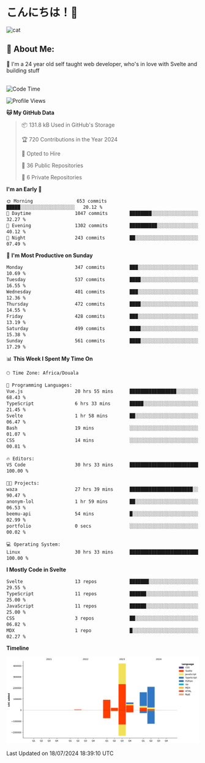 

# こんにちは！🙂  
![cat](https://github.com/michaelnji/michaelnji/assets/73862378/606e99e9-2c18-4853-8722-991e4af8eae6)

## 💫 About Me:
🙂 I'm a 24 year old self taught web developer, who's in love with Svelte and building stuff <br><br>

<!--START_SECTION:waka-->
![Code Time](http://img.shields.io/badge/Code%20Time-772%20hrs%2046%20mins-blue)

![Profile Views](http://img.shields.io/badge/Profile%20Views-0-blue)

**🐱 My GitHub Data** 

> 📦 131.8 kB Used in GitHub's Storage 
 > 
> 🏆 720 Contributions in the Year 2024
 > 
> 💼 Opted to Hire
 > 
> 📜 36 Public Repositories 
 > 
> 🔑 6 Private Repositories 
 > 
**I'm an Early 🐤** 

```text
🌞 Morning                653 commits         █████░░░░░░░░░░░░░░░░░░░░   20.12 % 
🌆 Daytime                1047 commits        ████████░░░░░░░░░░░░░░░░░   32.27 % 
🌃 Evening                1302 commits        ██████████░░░░░░░░░░░░░░░   40.12 % 
🌙 Night                  243 commits         ██░░░░░░░░░░░░░░░░░░░░░░░   07.49 % 
```
📅 **I'm Most Productive on Sunday** 

```text
Monday                   347 commits         ███░░░░░░░░░░░░░░░░░░░░░░   10.69 % 
Tuesday                  537 commits         ████░░░░░░░░░░░░░░░░░░░░░   16.55 % 
Wednesday                401 commits         ███░░░░░░░░░░░░░░░░░░░░░░   12.36 % 
Thursday                 472 commits         ████░░░░░░░░░░░░░░░░░░░░░   14.55 % 
Friday                   428 commits         ███░░░░░░░░░░░░░░░░░░░░░░   13.19 % 
Saturday                 499 commits         ████░░░░░░░░░░░░░░░░░░░░░   15.38 % 
Sunday                   561 commits         ████░░░░░░░░░░░░░░░░░░░░░   17.29 % 
```


📊 **This Week I Spent My Time On** 

```text
🕑︎ Time Zone: Africa/Douala

💬 Programming Languages: 
Vue.js                   20 hrs 55 mins      █████████████████░░░░░░░░   68.43 % 
TypeScript               6 hrs 33 mins       █████░░░░░░░░░░░░░░░░░░░░   21.45 % 
Svelte                   1 hr 58 mins        ██░░░░░░░░░░░░░░░░░░░░░░░   06.47 % 
Bash                     19 mins             ░░░░░░░░░░░░░░░░░░░░░░░░░   01.07 % 
CSS                      14 mins             ░░░░░░░░░░░░░░░░░░░░░░░░░   00.81 % 

🔥 Editors: 
VS Code                  30 hrs 33 mins      █████████████████████████   100.00 % 

🐱‍💻 Projects: 
waza                     27 hrs 39 mins      ███████████████████████░░   90.47 % 
anonym-lol               1 hr 59 mins        ██░░░░░░░░░░░░░░░░░░░░░░░   06.53 % 
beemu-api                54 mins             █░░░░░░░░░░░░░░░░░░░░░░░░   02.99 % 
portfolio                0 secs              ░░░░░░░░░░░░░░░░░░░░░░░░░   00.02 % 

💻 Operating System: 
Linux                    30 hrs 33 mins      █████████████████████████   100.00 % 
```

**I Mostly Code in Svelte** 

```text
Svelte                   13 repos            ███████░░░░░░░░░░░░░░░░░░   29.55 % 
TypeScript               11 repos            ██████░░░░░░░░░░░░░░░░░░░   25.00 % 
JavaScript               11 repos            ██████░░░░░░░░░░░░░░░░░░░   25.00 % 
CSS                      3 repos             ██░░░░░░░░░░░░░░░░░░░░░░░   06.82 % 
MDX                      1 repo              █░░░░░░░░░░░░░░░░░░░░░░░░   02.27 % 
```



**Timeline**

![Lines of Code chart](https://raw.githubusercontent.com/michaelnji/michaelnji/main/assets/bar_graph.png)


 Last Updated on 18/07/2024 18:39:10 UTC
<!--END_SECTION:waka-->
